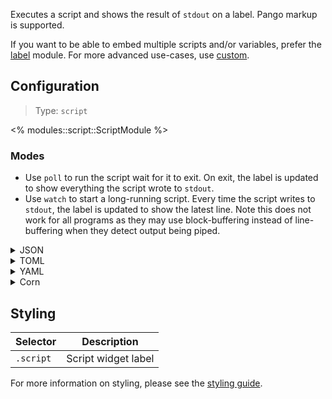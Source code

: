 Executes a script and shows the result of `stdout` on a label.
Pango markup is supported.

If you want to be able to embed multiple scripts and/or variables, prefer the [label](label) module.
For more advanced use-cases, use [custom](custom).

## Configuration

> Type: `script`

<% modules::script::ScriptModule %>

### Modes

- Use `poll` to run the script wait for it to exit. On exit, the label is updated to show everything the script wrote to `stdout`.
- Use `watch` to start a long-running script. Every time the script writes to `stdout`, the label is updated to show the latest line.
    Note this does not work for all programs as they may use block-buffering instead of line-buffering when they detect output being piped. 

<details>
<summary>JSON</summary>

```json
{
  "end": [
    {
      "type": "script",
      "cmd": "/home/jake/.local/bin/phone-battery",
      "mode": "poll",
      "interval": 5000
    }
  ]
}

```

</details>

<details>
<summary>TOML</summary>

```toml
[[end]]
type = "script"
cmd = "/home/jake/.local/bin/phone-battery"
mode = "poll"
interval = 5000
```

</details>

<details>
<summary>YAML</summary>

```yaml
end:
  - type: "script"
    cmd: "/home/jake/.local/bin/phone-battery"
    mode: 'poll'
    interval : 5000
```

</details>

<details>
<summary>Corn</summary>

```corn
{
  end = [
    {
      type = "script"
      cmd = "/home/jake/.local/bin/phone-battery"
      mode = "poll"
      interval = 5000
    }
  ]
}
```

</details>

## Styling

| Selector  | Description         |
|-----------|---------------------|
| `.script` | Script widget label |

For more information on styling, please see the [styling guide](styling-guide).